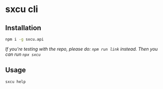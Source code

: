 # sxcu cli

## Installation

```bash
npm i -g sxcu.api
```

_If you're testing with the repo, please do: `npm run link` instead. Then you can run `npx sxcu`_

## Usage

```bash
sxcu help
```
